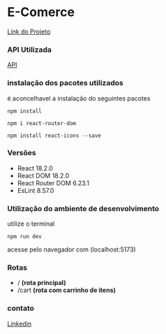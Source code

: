 # E-Comerce
[Link do Projeto](https://hiring-front-end-wheat.vercel.app/)

### API Utilizada
[API](https://62d742f351e6e8f06f1a83da.mockapi.io/api/produtos)

### instalação dos pacotes utilizados

é aconcelhavel a instalação do seguintes pacotes

``` Npm
npm install
```
``` React Routes DOM
npm i react-router-dom
```
``` React Icons
npm install react-icons --save
```

### Versões

- React 18.2.0
- React DOM 18.2.0
- React Router DOM 6.23.1
- EsLint 8.57.0

### Utilização do ambiente de desenvolvimento

utilize o terminal
```
npm run dev
```
acesse pelo navegador com (localhost:5173)

### Rotas

- / **(rota principal)**
- /cart **(rota com carrinho de itens)**

### contato
[Linkedin](https://www.linkedin.com/in/elisangela-andrade-2b7053224)
